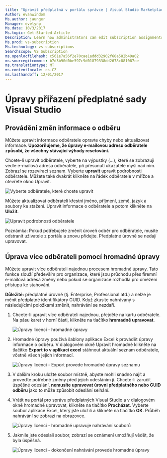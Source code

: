 ```yaml
---
title: "Upravit předplatná v portálu správce | Visual Studio Marketplace"
Author: evanwindom
Ms.author: jaunger
Manager: evelynp
Ms.date: 10/3/2017
Ms.topic: Get-Started-Article
Description: Learn how administrators can edit subscription assignments.
Ms.prod: vs-subscription
Ms.technology: vs-subscriptions
Searchscope: VS Subscription
ms.openlocfilehash: c561e7a56f2e70cae1addd32902f68a582b49a02
ms.sourcegitcommit: b7d3b90d0be597c9d01879338dd2678c881087ce
ms.translationtype: MT
ms.contentlocale: cs-CZ
ms.lasthandoff: 12/01/2017
---
```

# <a name="editing-visual-studio-subscription-assignments"></a>Úpravy přiřazení předplatné sady Visual Studio

## <a name="making-changes-to-subscriber-information"></a>Provádění změn informace o odběru
Můžete upravit informace odběratele opravte chyby nebo aktualizovat informace. 
**Upozorňujeme, že úpravy e-mailovou adresu odběratele způsobí, že všechny stávající výhody resetování.**

Chcete-li upravit odběratele, vyberte na výpustky (...), které se zobrazují vedle e-mailová adresa odběratele, při přesunutí ukazatele myši nad ním. Zobrazí se rozevírací seznam.  Vyberte **upravit** upravit podrobnosti odběratele. Můžete také dvakrát klikněte na řádek odběratele v mřížce a otevřete okno Upravit.

   ![Vyberte odběratele, které chcete upravit](_img\edit-license\select-subscriber.png)

Můžete aktualizovat odběrateli křestní jméno, příjmení, země, jazyk a soubory ke stažení. Upravit informace o odběratele a potom klikněte na **Uložit**.

   ![Upravit podrobnosti odběratele](_img\edit-license\edit-subscriber.png)

Poznámka: Pokud potřebujete změnit úroveň odběr pro odběratele, musíte odstranit uživatele z portálu a znovu přidejte. Předplatné úrovně se nedají upravovat.

## <a name="editing-multiple-subscribers-by-using-bulk-edit"></a>Úprava více odběrateli pomocí hromadné úpravy

Můžete upravit více odběrateli najednou procesem hromadné úpravy. Tato funkce slouží především pro organizace, které jsou průchodu přes firemní e-mailová adresa změny nebo pokud se organizace rozhodla pro omezení přístupu ke stahování. 

**Důležité:** předplatné úrovně (tj. Enterprise, Professional atd.) a nelze je měnit předplatné identifikátory GUID.  Když zkusíte nahrávaný s následujícími položkami změnit, nahrávání se nezdaří.  

1.  Chcete-li upravit více odběrateli najednou, přejděte na kartu odběratele. Na pásu karet v horní části, klikněte na tlačítko **hromadně upravovat**. 

    ![Úpravy licenci - hromadné úpravy](_img\edit-license\edit-license-bulk-edit.png)

2.  Hromadné úpravy používá šablony aplikace Excel k provádět úpravy informace o odběru. V dialogovém okně Upravit hromadné klikněte na tlačítko **Export to v aplikaci excel** stáhnout aktuální seznam odběratele, včetně všech jejich informací. 

    ![Úpravy licenci - Export provede hromadné úpravy seznamu](_img\edit-license\edit-license-bulk-edit-export.png)

3.  V dalším kroku uložte soubor místně, abyste mohli snadno najít a proveďte potřebné změny před jejich odesláním ji. Chcete-li zaručit úspěšné odeslání, **nemusíte upravovat úrovni předplatného nebo GUID odběru** jako to může způsobit odeslání selhání. 

4.  Vrátit na portál pro správu předplatných Visual Studio a v dialogovém okně hromadně upravovat, klikněte na tlačítko **Procházet**. Vyberte soubor aplikace Excel, který jste uložili a klikněte na tlačítko **OK**. Průběh nahrávání se zobrazí na obrazovce.

    ![Úpravy licenci - hromadné upravuje nahrávání souborů](_img\edit-license\edit-license-bulk-file-upload1.png)

5.  Jakmile jste odeslali soubor, zobrazí se oznámení umožňují vědět, že byla úspěšná. 

    ![Úpravy licenci - dokončení nahrávání provede hromadné úpravy](_img\edit-license\edit-license-bulk-upload-complete.png)


